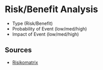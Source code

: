 # Risk/Benefit Analysis

- Type (Risk/Benefit)
- Probability of Event (low/med/high)
- Impact of Event (low/med/high)

## Sources
- [Risikomatrix](https://de.wikipedia.org/wiki/Risikomatrix)